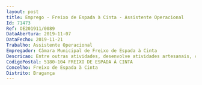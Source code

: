 ```yaml
--- 
layout: post
title: Emprego - Freixo de Espada à Cinta - Assistente Operacional
Id: 71473
Ref: OE201911/0089
DataAbertura: 2019-11-07
DataFecho: 2019-11-21
Trabalho: Assistente Operacional
Empregador: Câmara Municipal de Freixo de Espada à Cinta
Descricao: Entre outras atividades, desenvolve atividades artesanais, culturais e recreativas, divulgando as artes tradicionais do concelho  colabora e participa na organização de exposições  presta informações ao público sobre os trabalhos em execução, podendo, por vezes, guiar e controlar as visitas  atua na limpeza e na conservação do museu.
CodigoPostal: 5180-104 FREIXO DE ESPADA À CINTA
Concelho: Freixo de Espada à Cinta
Distrito: Bragança
--- 
```

